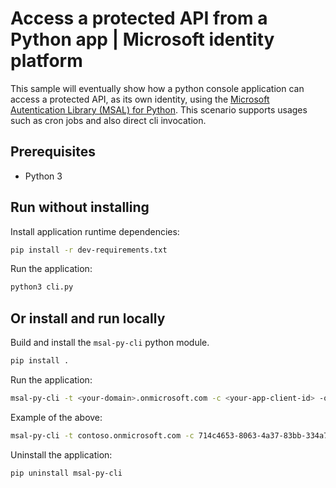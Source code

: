 # Access a protected API from a Python app | Microsoft identity platform

This sample will eventually show how a python console application can access a protected API, as its own identity, using the [Microsoft Autentication Library (MSAL) for Python](https://github.com/AzureAD/microsoft-authentication-library-for-python). This scenario supports usages such as cron jobs and also direct cli invocation.

## Prerequisites

- Python 3

## Run without installing

Install application runtime dependencies:

```bash
pip install -r dev-requirements.txt
```

Run the application:

```bash
python3 cli.py
```

## Or install and run locally

Build and install the `msal-py-cli` python module.

```bash
pip install .
```

Run the application:

```bash
msal-py-cli -t <your-domain>.onmicrosoft.com -c <your-app-client-id> -o <your-app-object-id> -s <a non-expired app secret>
```

Example of the above:

```bash
msal-py-cli -t contoso.onmicrosoft.com -c 714c4653-8063-4a37-83bb-334a7fcfa389 -o cf43d75e-675d-4f3b-9f5e-571fa0922262 -s aVp7Q~CQP_4oSkH~KGDRn.z3X920EipYokQBO
```

Uninstall the application:

```bash
pip uninstall msal-py-cli
```
